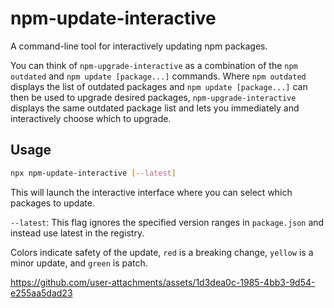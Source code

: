 # npm-update-interactive

A command-line tool for interactively updating npm packages.

You can think of `npm-upgrade-interactive` as a combination of the `npm outdated` and `npm update [package...]` commands. Where `npm outdated` displays the list of outdated packages and `npm update [package...]` can then be used to upgrade desired packages, `npm-upgrade-interactive` displays the same outdated package list and lets you immediately and interactively choose which to upgrade.

## Usage

```bash
npx npm-update-interactive [--latest]
```

This will launch the interactive interface where you can select which packages to update.

`--latest`: This flag ignores the specified version ranges in `package.json` and instead use latest in the registry.

Colors indicate safety of the update, `red` is a breaking change, `yellow` is a minor update, and `green` is patch.

https://github.com/user-attachments/assets/1d3dea0c-1985-4bb3-9d54-e255aa5dad23
